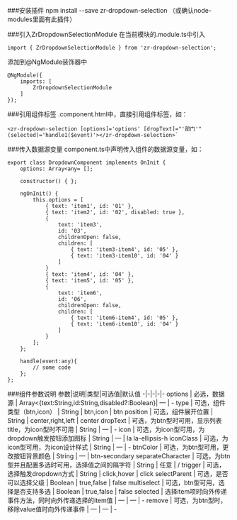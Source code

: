 ###安装插件
npm install --save zr-dropdown-selection （或确认node-modules里面有此插件）

###引入ZrDropdownSelectionModule
在当前模块的.module.ts中引入

    import { ZrDropdownSelectionModule } from 'zr-dropdown-selection';

添加到@NgModule装饰器中

    @NgModule({ 
        imports: [ 
            ZrDropdownSelectionModule 
        ] 
    });

###引用组件标签
.component.html中，直接引用组件标签，如：

    <zr-dropdown-selection [options]='options' [dropText]="'部门'" (selected)='handle1($event)'></zr-dropdown-selection>`

###传入数据源变量
component.ts中声明传入组件的数据源变量，如：

    export class DropdownComponent implements OnInit { 
        options: Array<any= []; 

        constructor() { }; 

        ngOnInit() { 
            this.options = [ 
                { text: 'item1', id: '01' }, 
                { text: 'item2', id: '02', disabled: true }, 
                { 
                    text: 'item3', 
                    id: '03', 
                    childrenOpen: false, 
                    children: [ 
                        { text: 'item3-item4', id: '05' }, 
                        { text: 'item3-item10', id: '04' } 
                    ] 
                } 
                { text: 'item4', id: '04' }, 
                { text: 'item5', id: '05' }, 
                { 
                    text: 'item6', 
                    id: '06', 
                    childrenOpen: false, 
                    children: [ 
                        { text: 'item6-item4', id: '05' }, 
                        { text: 'item6-item10', id: '04' } 
                    ] 
                } 
            ]; 
        };

        handle(event:any){
            // some code
        }; 
    }; 

###组件参数说明
参数|说明|类型|可选值|默认值
-|-|-|-|-
options | 必选，数据源 | Array<{text:String,id:String,disabled?:Boolean}| — | -
type | 可选，组件类型（btn,icon） | String | btn,icon | btn
position | 可选，组件展开位置 | String | center,right,left | center
dropText | 可选，为btn型时可用，显示列表title，为icon型时不可用 | String | — | -
icon | 可选，为icon型可用，为dropdown触发按钮添加图标 | String | — | la la-ellipsis-h
iconClass | 可选，为icon型可用，为icon设计样式 | String | — | -
btnColor | 可选，为btn型可用，更改按钮背景颜色 | String | — | btn-secondary
separateCharacter | 可选，为btn型并且配置多选时可用，选择值之间的隔字符 | String | 任意 | /
trigger | 可选，选择触发dropdown方式 | String | click,hover | click
selectParent | 可选，是否可以选择父级 | Boolean | true,false | false
multiselect | 可选，btn型可用，选择是否支持多选 | Boolean | true,false | false
selected | 选择item项时向外传递事件方法，同时向外传递选择的item值 | — | — | -
remove | 可选，为btn型时，移除value值时向外传递事件 | — | — | -
